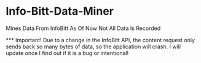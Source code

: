 # Info-Bitt-Data-Miner
Mines Data From InfoBitt
As Of Now Not All Data Is Recorded


*** Important! Due to a change in the InfoBitt API, the content request only sends back so many bytes of data, so the application will crash. I will update once I find out if it is a bug or intentional! 
